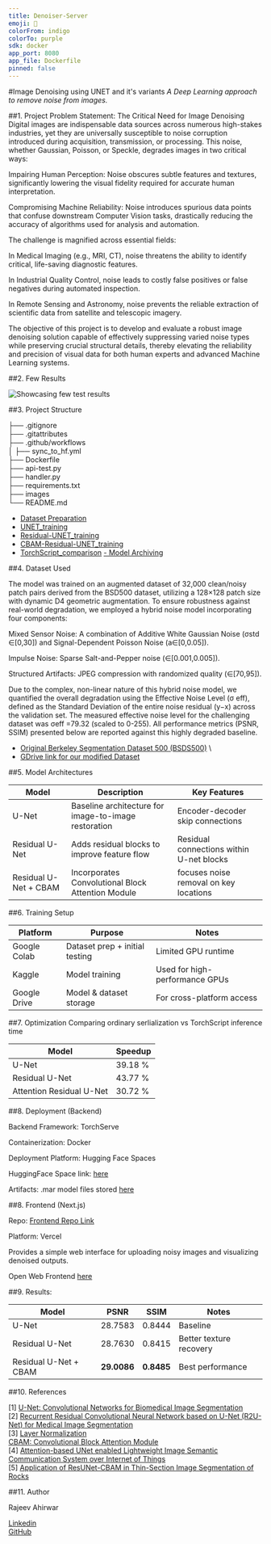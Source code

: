 ```yaml
---
title: Denoiser-Server
emoji: 🚀
colorFrom: indigo
colorTo: purple
sdk: docker
app_port: 8080
app_file: Dockerfile 
pinned: false
---
```


#Image Denoising using UNET and it's variants
_A Deep Learning approach to remove noise from images._

##1. Project Problem Statement: The Critical Need for Image Denoising
Digital images are indispensable data sources across numerous high-stakes industries, yet they are universally susceptible to noise corruption introduced during acquisition, transmission, or processing. This noise, whether Gaussian, Poisson, or Speckle, degrades images in two critical ways:

Impairing Human Perception: Noise obscures subtle features and textures, significantly lowering the visual fidelity required for accurate human interpretation.

Compromising Machine Reliability: Noise introduces spurious data points that confuse downstream Computer Vision tasks, drastically reducing the accuracy of algorithms used for analysis and automation.

The challenge is magnified across essential fields:

In Medical Imaging (e.g., MRI, CT), noise threatens the ability to identify critical, life-saving diagnostic features.

In Industrial Quality Control, noise leads to costly false positives or false negatives during automated inspection.

In Remote Sensing and Astronomy, noise prevents the reliable extraction of scientific data from satellite and telescopic imagery.

The objective of this project is to develop and evaluate a robust image denoising solution capable of effectively suppressing varied noise types while preserving crucial structural details, thereby elevating the reliability and precision of visual data for both human experts and advanced Machine Learning systems.

##2. Few Results

![Showcasing few test results](images/test-collage.png)

##3. Project Structure

├── .gitignore \
├── .gitattributes \
├── .github/workflows \
│ ├── sync_to_hf.yml \
├── Dockerfile \
├── api-test.py  
├── handler.py \
├── requirements.txt \
├── images \
└── README.md 

- [Dataset Preparation](https://drive.google.com/file/d/1hY0OBv0TI8dsP5Y2Le6IT9kFwPM_t8_V/view?usp=sharing) 
- [UNET_training](https://www.kaggle.com/code/rajeev86/training-unet-for-image-denoising)
- [Residual-UNET_training](https://www.kaggle.com/code/rajeev86/training-residual-unet-for-image-denoising)
- [CBAM-Residual-UNET_training](https://www.kaggle.com/code/rajeev86/training-unet-with-residuals-and-cbam-layers)
- [TorchScript_comparison](https://drive.google.com/file/d/1JC6WIi59fppT78v5kl26VSD4tX73ikgg/view?usp=sharing)
[- Model Archiving](https://drive.google.com/file/d/1X4lMJYiC8ps3170X-Jj5-YvnaIDDvnbx/view?usp=sharing)

##4. Dataset Used

The model was trained on an augmented dataset of 32,000 clean/noisy patch pairs derived from the BSD500 dataset, utilizing a 128×128 patch size with dynamic D4 geometric augmentation. To ensure robustness against real-world degradation, we employed a hybrid noise model incorporating four components:

Mixed Sensor Noise: A combination of Additive White Gaussian Noise (σstd ∈[0,30]) and Signal-Dependent Poisson Noise (a∈[0,0.05]).

Impulse Noise: Sparse Salt-and-Pepper noise (∈[0.001,0.005]).

Structured Artifacts: JPEG compression with randomized quality (∈[70,95]).

Due to the complex, non-linear nature of this hybrid noise model, we quantified the overall degradation using the Effective Noise Level (σ eff), defined as the Standard Deviation of the entire noise residual (y−x) across the validation set. The measured effective noise level for the challenging dataset was σeff =79.32 (scaled to 0-255). All performance metrics (PSNR, SSIM) presented below are reported against this highly degraded baseline.

- [Original Berkeley Segmentation Dataset 500 (BSDS500)](https://data.vision.ee.ethz.ch/cvl/DIV2K/) \
- [GDrive link for our modified Dataset](https://drive.google.com/drive/folders/1AObLCZGTHvtcv-lZFGPBA8k8xgC1k4_w?usp=sharing)

##5. Model Architectures

| Model                 | Description                                          | Key Features                            |
| --------------------- | ---------------------------------------------------- | --------------------------------------- |
| U-Net                 | Baseline architecture for image-to-image restoration | Encoder-decoder skip connections        |
| Residual U-Net        | Adds residual blocks to improve feature flow         | Residual connections within U-net blocks|
| Residual U-Net + CBAM | Incorporates Convolutional Block Attention Module    | focuses noise removal on key locations  |

##6. Training Setup

| Platform     | Purpose                        | Notes                          |
| ------------ | ------------------------------ | ------------------------------ |
| Google Colab | Dataset prep + initial testing | Limited GPU runtime            |
| Kaggle       | Model training                 | Used for high-performance GPUs |
| Google Drive | Model & dataset storage        | For cross-platform access      |

##7. Optimization
Comparing ordinary serlialization vs TorchScript inference time

| Model                    | Speedup |
| -------------------------| ------------------------ |
| U-Net                    | 39.18 %                  |
| Residual U-Net           | 43.77 %                  |
| Attention Residual U-Net | 30.72 %                  |

##8. Deployment (Backend)

Backend Framework: TorchServe

Containerization: Docker

Deployment Platform: Hugging Face Spaces

HuggingFace Space link: [here](https://huggingface.co/spaces/Rexy-3d/Denoiser-Server)

Artifacts: .mar model files stored [here](https://drive.google.com/drive/folders/1Arnlrjdxqd0zBaIC4ECigDxxSrgqyAHX?usp=sharing)

##8. Frontend (Next.js)

Repo: [Frontend Repo Link](https://github.com/Rajeev-86/Denoiser_-Frontend-)

Platform: Vercel

Provides a simple web interface for uploading noisy images and visualizing denoised outputs.

Open Web Frontend [here](https://denoiserbyrajeev.vercel.app/)

##9. Results:

| Model                 | PSNR         | SSIM        | Notes                   |
| --------------------- | ------------ | ------------| ----------------------- |
| U-Net                 | 28.7583      | 0.8444      | Baseline                |
| Residual U-Net        | 28.7630      | 0.8415      | Better texture recovery |
| Residual U-Net + CBAM | **29.0086**  | **0.8485**  | Best performance        |

##10. References

[1] [U-Net: Convolutional Networks for Biomedical Image Segmentation](https://arxiv.org/abs/1505.04597)\
[2] [Recurrent Residual Convolutional Neural Network based on U-Net (R2U-Net) for Medical Image Segmentation](https://arxiv.org/pdf/1802.06955)\
[3] [Layer Normalization](https://arxiv.org/abs/1607.06450)\
[CBAM: Convolutional Block Attention Module](https://arxiv.org/abs/1807.06521)\
[4] [Attention-based UNet enabled Lightweight Image Semantic Communication System over Internet of Things](https://arxiv.org/html/2401.07329v1)\
[5] [Application of ResUNet-CBAM in Thin-Section Image Segmentation of Rocks](https://www.mdpi.com/2078-2489/15/12/788)

##11. Author

Rajeev Ahirwar

[Linkedin](https://www.linkedin.com/in/86thrajeev/)\
[GitHub](https://github.com/Rajeev-86)